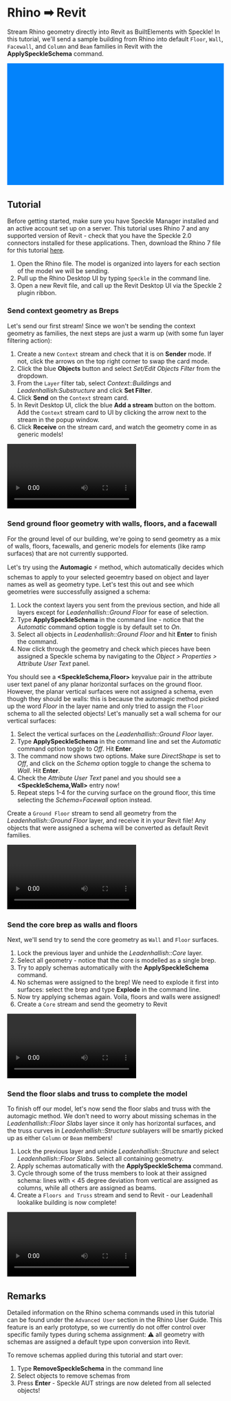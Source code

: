 # Rhino ➡ Revit

Stream Rhino geometry directly into Revit as BuiltElements with Speckle! In this tutorial, we'll send a sample building from Rhino into default `Floor`, `Wall`, `Facewall`, and `Column` and `Beam` families in Revit with the **ApplySpeckleSchema** command.

![](./img-interop/rhino-revit-intro.gif)

## Tutorial

Before getting started, make sure you have Speckle Manager installed and an active account set up on a server. This tutorial uses Rhino 7 and any supported version of Revit - check that you have the Speckle 2.0 connectors installed for these applications. Then, download the Rhino 7 file for this tutorial [here](https://drive.google.com/file/d/1FhMNXpmd3VR8OK_4riCvnAdMImXVmFAl/view?usp=sharing).

1.  Open the Rhino file. The model is organized into layers for each section of the model we will be sending.
2.  Pull up the Rhino Desktop UI by typing `Speckle` in the command line.
3.  Open a new Revit file, and call up the Revit Desktop UI via the Speckle 2 plugin ribbon.

### Send context geometry as Breps

Let's send our first stream! Since we won't be sending the context geometry as families, the next steps are just a warm up (with some fun layer filtering action):

1. Create a new `Context` stream and check that it is on **Sender** mode. If not, click the arrows on the top right corner to swap the card mode.
2. Click the blue **Objects** button and select *Set/Edit Objects Filter* from the dropdown.
3. From the `Layer` filter tab, select *Context::Buildings* and *Leadenhallish:Substructure* and click **Set Filter**. 
4. Click **Send** on the `Context` stream card.
5. In Revit Desktop UI, click the blue **Add a stream** button on the bottom. Add the `Context` stream card to UI by clicking the arrow next to the stream in the popup window.
6. Click **Receive** on the stream card, and watch the geometry come in as generic models!

![](./img-interop/rhino-revit-context.mp4)

### Send ground floor geometry with walls, floors, and a facewall

For the ground level of our building, we're going to send geometry as a mix of walls, floors, facewalls, and generic models for elements (like ramp surfaces) that are not currently supported.

Let's try using the **Automagic** ⚡ method, which automatically decides which schemas to apply to your selected geoemtry based on object and layer names as well as geometry type. Let's test this out and see which geometries were successfully assigned a schema:

1. Lock the context layers you sent from the previous section, and hide all layers except for *Leadenhallish::Ground Floor* for ease of selection.
2. Type **ApplySpeckleSchema** in the command line - notice that the *Automatic* command option toggle is by default set to *On*.
3. Select all objects in *Leadenhallish::Ground Floor* and hit **Enter** to finish the command.
4. Now click through the geometry and check which pieces have been assigned a Speckle schema by navigating to the *Object > Properties > Attribute User Text* panel.

You should see a **<SpeckleSchema,Floor>** keyvalue pair in the attribute user text panel of any planar horizontal surfaces on the ground floor. However, the planar vertical surfaces were not assigned a schema, even though they should be walls: this is because the automagic method picked up the word *Floor* in the layer name and only tried to assign the `Floor` schema to all the selected objects! Let's manually set a wall schema for our vertical surfaces:

1. Select the vertical surfaces on the *Leadenhallish::Ground Floor* layer.
2. Type **ApplySpeckleSchema** in the command line and set the *Automatic* command option toggle to *Off*. Hit **Enter**.
3. The command now shows two options. Make sure *DirectShape* is set to *Off*, and click on the *Schema* option toggle to change the schema to *Wall*. Hit **Enter**.
4. Check the *Attribute User Text* panel and you should see a **<SpeckleSchema,Wall>** entry now!
5. Repeat steps 1-4 for the curving surface on the ground floor, this time selecting the *Schema=Facewall* option instead.

Create a `Ground Floor` stream to send all geometry from the *Leadenhallish::Ground Floor* layer, and receive it in your Revit file! Any objects that were assigned a schema will be converted as default Revit families.

![](./img-interop/rhino-revit-ground-floor.mp4)

### Send the core brep as walls and floors

Next, we'll send try to send the core geometry as `Wall` and `Floor` surfaces.

1. Lock the previous layer and unhide the *Leadenhallish::Core* layer.
2. Select all geometry - notice that the core is modelled as a single brep.
3. Try to apply schemas automatically with the **ApplySpeckleSchema** command.
4. No schemas were assigned to the brep! We need to explode it first into surfaces: select the brep and type **Explode** in the command line.
5. Now try applying schemas again. Voila, floors and walls were assigned!
6. Create a `Core` stream and send the geometry to Revit

![](./img-interop/rhino-revit-core.mp4)

### Send the floor slabs and truss to complete the model

To finish off our model, let's now send the floor slabs and truss with the automagic method. We don't need to worry about missing schemas in the *Leadenhallish::Floor Slabs* layer since it only has horizontal surfaces, and the truss curves in *Leadenhallish::Structure* sublayers will be smartly picked up as either `Column` or `Beam` members!

1. Lock the previous layer and unhide *Leadenhallish::Structure* and select *Leadenhallish::Floor Slabs*. Select all containing geometry.
2. Apply schemas automatically with the **ApplySpeckleSchema** command.
3. Cycle through some of the truss members to look at their assigned schema: lines with < 45 degree deviation from vertical are assigned as columns, while all others are assigned as beams.
4. Create a `Floors and Truss` stream and send to Revit - our Leadenhall lookalike building is now complete!

![](./img-interop/rhino-revit-floors-and-truss.mp4)

## Remarks

Detailed information on the Rhino schema commands used in this tutorial can be found under the `Advanced User` section in the Rhino User Guide. This feature is an early prototype, so we currently do not offer control over specific family types during schema assignment: ⚠ all geometry with schemas are assigned a default type upon conversion into Revit.

To remove schemas applied during this tutorial and start over:

1. Type **RemoveSpeckleSchema** in the command line
2. Select objects to remove schemas from
3. Press **Enter** - Speckle AUT strings are now deleted from all selected objects!
